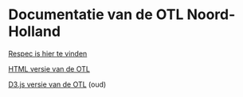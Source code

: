 # Documentatie van de OTL Noord-Holland

[Respec is hier te vinden](https://provincieNH.github.io/OTL)

[HTML versie van de OTL](https://provincieNH.github.io/OTL/otl-doc)

[D3.js versie van de OTL](https://provincieNH.github.io/OTL/otl-viz) (oud)